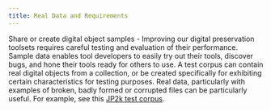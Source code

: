 ```yaml
---
title: Real Data and Requirements
---
```

Share or create digital object samples - Improving our digital preservation toolsets requires careful testing and evaluation of their performance. Sample data enables tool developers to easily try out their tools, discover bugs, and hone their tools ready for others to use. A test corpus can contain real digital objects from a collection, or be created specifically for exhibiting certain characteristics for testing purposes. Real data, particularly with examples of broken, badly formed or corrupted files can be particularly useful. For example, see this [JP2k test corpus](https://github.com/openplanets/format-corpus/tree/master/jp2k-test).
